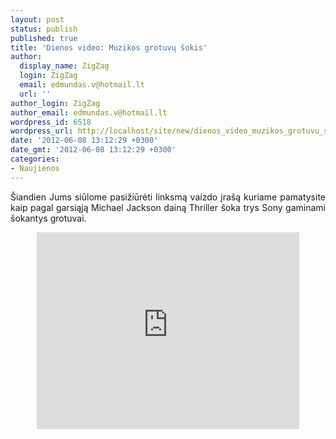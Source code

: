 ```yaml
---
layout: post
status: publish
published: true
title: 'Dienos video: Muzikos grotuvų šokis'
author:
  display_name: ZigZag
  login: ZigZag
  email: edmundas.v@hotmail.lt
  url: ''
author_login: ZigZag
author_email: edmundas.v@hotmail.lt
wordpress_id: 6518
wordpress_url: http://localhost/site/new/dienos_video_muzikos_grotuvu_sokis/
date: '2012-06-08 13:12:29 +0300'
date_gmt: '2012-06-08 13:12:29 +0300'
categories:
- Naujienos
---
```

<p style="text-align: justify; ">
	&Scaron;iandien Jums siūlome pasižiūrėti linksmą vaizdo įra&scaron;ą kuriame pamatysite kaip pagal garsiąją Michael Jackson dainą Thriller &scaron;oka trys Sony gaminami &scaron;okantys grotuvai.</p>
<p style="text-align: center; ">
	<iframe allowfullscreen="" frameborder="0" height="315" src="http://www.youtube.com/embed/LSHDvYvovFs" width="420"></iframe></p>
